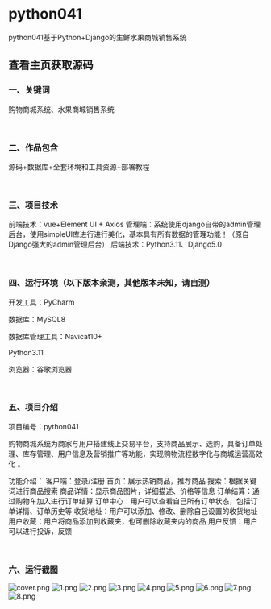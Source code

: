 # python041
python041基于Python+Django的生鲜水果商城销售系统
 
## 查看主页获取源码


### 一、关键词

购物商城系统、水果商城销售系统

<br/>

### 二、作品包含

源码+数据库+全套环境和工具资源+部署教程


<br/>

### 三、项目技术

前端技术：vue+Element UI + Axios
管理端：系统使用django自带的admin管理后台，使用simpleUI库进行进行美化，基本具有所有数据的管理功能！（原自Django强大的admin管理后台）
后端技术：Python3.11、Django5.0
  

<br/>

### 四、运行环境（以下版本亲测，其他版本未知，请自测）

开发工具：PyCharm 

数据库：MySQL8

数据库管理工具：Navicat10+

Python3.11


浏览器：谷歌浏览器



<br/>

### 五、项目介绍

项目编号：python041

购物商城系统为商家与用户搭建线上交易平台，支持商品展示、选购，具备订单处理、库存管理、用户信息及营销推广等功能，实现购物流程数字化与商城运营高效化 。


功能介绍：
客户端：登录/注册
首页：展示热销商品，推荐商品
搜索：根据关键词进行商品搜索
商品详情：显示商品图片，详细描述、价格等信息
订单结算：通过购物车加入进行订单结算
订单中心：用户可以查看自己所有订单状态，包括订单详情、订单历史等
收货地址：用户可以添加、修改、删除自己设置的收货地址
用户收藏：用户将商品添加到收藏夹，也可删除收藏夹内的商品
用户反馈：用户可以进行投诉，反馈




<br/>

### 六、运行截图

![cover.png](./cover.png)
![1.png](./1.png)
![2.png](./2.png)
![3.png](./3.png)
![4.png](./4.png)
![5.png](./5.png)
![6.png](./6.png)
![7.png](./7.png)
![8.png](./8.png)
